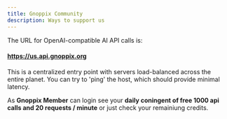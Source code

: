 ```yaml
---
title: Gnoppix Community 
description: Ways to support us
---
```


The URL for OpenAI-compatible AI API calls is:

#### https://us.api.gnoppix.org

This is a centralized entry point with servers load-balanced across the entire planet. You can try to 'ping' the host, which should provide minimal latency.

As **Gnoppix Member** can login see your **daily coningent of free 1000 api calls and 20 requests / minute** or just check your remainiung credits.

 
